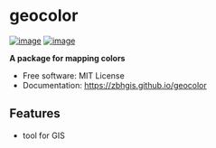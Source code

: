 # geocolor

[![image](https://img.shields.io/pypi/v/geocolor.svg)](https://pypi.python.org/pypi/geocolor)
[![image](https://img.shields.io/conda/vn/conda-forge/geocolor.svg)](https://anaconda.org/conda-forge/geocolor)

**A package for mapping colors**

-   Free software: MIT License
-   Documentation: https://zbhgis.github.io/geocolor

## Features

-   tool for GIS
